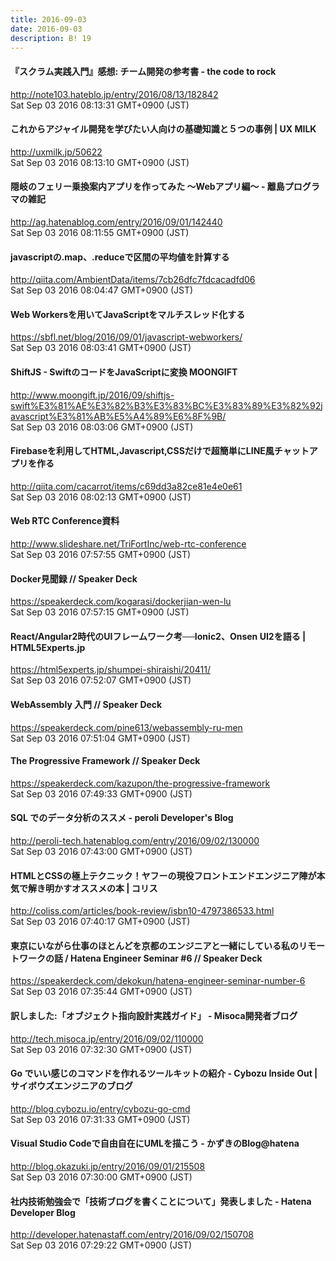 ```yaml
---
title: 2016-09-03
date: 2016-09-03
description: B! 19
---
```


#### 『スクラム実践入門』感想: チーム開発の参考書 - the code to rock
http://note103.hateblo.jp/entry/2016/08/13/182842<br>
Sat Sep 03 2016 08:13:31 GMT+0900 (JST)<br>


#### これからアジャイル開発を学びたい人向けの基礎知識と５つの事例 | UX MILK
http://uxmilk.jp/50622<br>
Sat Sep 03 2016 08:13:10 GMT+0900 (JST)<br>


#### 隠岐のフェリー乗換案内アプリを作ってみた 〜Webアプリ編〜 - 離島プログラマの雑記
http://ag.hatenablog.com/entry/2016/09/01/142440<br>
Sat Sep 03 2016 08:11:55 GMT+0900 (JST)<br>


#### javascriptの.map、.reduceで区間の平均値を計算する
http://qiita.com/AmbientData/items/7cb26dfc7fdcacadfd06<br>
Sat Sep 03 2016 08:04:47 GMT+0900 (JST)<br>


#### Web Workersを用いてJavaScriptをマルチスレッド化する
https://sbfl.net/blog/2016/09/01/javascript-webworkers/<br>
Sat Sep 03 2016 08:03:41 GMT+0900 (JST)<br>


#### ShiftJS - SwiftのコードをJavaScriptに変換 MOONGIFT
http://www.moongift.jp/2016/09/shiftjs-swift%E3%81%AE%E3%82%B3%E3%83%BC%E3%83%89%E3%82%92javascript%E3%81%AB%E5%A4%89%E6%8F%9B/<br>
Sat Sep 03 2016 08:03:06 GMT+0900 (JST)<br>


#### Firebaseを利用してHTML,Javascript,CSSだけで超簡単にLINE風チャットアプリを作る
http://qiita.com/cacarrot/items/c69dd3a82ce81e4e0e61<br>
Sat Sep 03 2016 08:02:13 GMT+0900 (JST)<br>


#### Web RTC Conference資料
http://www.slideshare.net/TriFortInc/web-rtc-conference<br>
Sat Sep 03 2016 07:57:55 GMT+0900 (JST)<br>


#### Docker見聞録 // Speaker Deck
https://speakerdeck.com/kogarasi/dockerjian-wen-lu<br>
Sat Sep 03 2016 07:57:15 GMT+0900 (JST)<br>


#### React/Angular2時代のUIフレームワーク考──Ionic2、Onsen UI2を語る | HTML5Experts.jp
https://html5experts.jp/shumpei-shiraishi/20411/<br>
Sat Sep 03 2016 07:52:07 GMT+0900 (JST)<br>


#### WebAssembly 入門 // Speaker Deck
https://speakerdeck.com/pine613/webassembly-ru-men<br>
Sat Sep 03 2016 07:51:04 GMT+0900 (JST)<br>


#### The Progressive Framework // Speaker Deck
https://speakerdeck.com/kazupon/the-progressive-framework<br>
Sat Sep 03 2016 07:49:33 GMT+0900 (JST)<br>


#### SQL でのデータ分析のススメ - peroli Developer's Blog
http://peroli-tech.hatenablog.com/entry/2016/09/02/130000<br>
Sat Sep 03 2016 07:43:00 GMT+0900 (JST)<br>


####   HTMLとCSSの極上テクニック！ヤフーの現役フロントエンドエンジニア陣が本気で解き明かすオススメの本 | コリス
http://coliss.com/articles/book-review/isbn10-4797386533.html<br>
Sat Sep 03 2016 07:40:17 GMT+0900 (JST)<br>


#### 東京にいながら仕事のほとんどを京都のエンジニアと一緒にしている私のリモートワークの話 /  Hatena Engineer Seminar #6 // Speaker Deck
https://speakerdeck.com/dekokun/hatena-engineer-seminar-number-6<br>
Sat Sep 03 2016 07:35:44 GMT+0900 (JST)<br>


#### 訳しました:「オブジェクト指向設計実践ガイド」 - Misoca開発者ブログ
http://tech.misoca.jp/entry/2016/09/02/110000<br>
Sat Sep 03 2016 07:32:30 GMT+0900 (JST)<br>


#### Go でいい感じのコマンドを作れるツールキットの紹介 - Cybozu Inside Out | サイボウズエンジニアのブログ
http://blog.cybozu.io/entry/cybozu-go-cmd<br>
Sat Sep 03 2016 07:31:33 GMT+0900 (JST)<br>


#### Visual Studio Codeで自由自在にUMLを描こう - かずきのBlog@hatena
http://blog.okazuki.jp/entry/2016/09/01/215508<br>
Sat Sep 03 2016 07:30:00 GMT+0900 (JST)<br>


#### 社内技術勉強会で「技術ブログを書くことについて」発表しました - Hatena Developer Blog
http://developer.hatenastaff.com/entry/2016/09/02/150708<br>
Sat Sep 03 2016 07:29:22 GMT+0900 (JST)<br>


